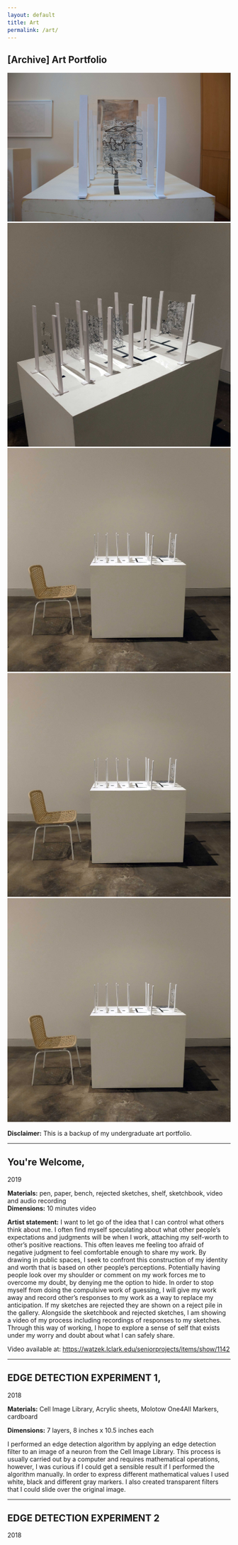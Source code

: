 ```yaml
---
layout: default
title: Art
permalink: /art/
---
```


## \[Archive\] Art Portfolio

![Gallery View](assets/art_images/ed1/Final_Review1web.jpg)
![Gallery View](assets/art_images/ed1/Harrington_04web.jpg)
![Gallery View](assets/art_images/ed1/Harrington_05web.jpg)
![Gallery View](assets/art_images/ed1/Harrington_05web.jpg)
![Gallery View](assets/art_images/ed1/Harrington_05web.jpg)

<!--
![Gallery View](assets/art_images/exhibitions/Final_Review2.jpg){: loading="lazy" }
-->

**Disclaimer:** This is a backup of my undergraduate art portfolio.

---  


## You're Welcome,
2019 

<!--![](assets/art_images/y_welcome/Harrington_19.JPG){: loading="lazy" }  -->
<!--![](assets/art_images/y_welcome/Harrington_21.jpeg){: loading="lazy" } -->

**Materials:** pen, paper, bench, rejected sketches, shelf, sketchbook, video and audio recording  
**Dimensions:** 10 minutes video

**Artist statement:** I want to let go of the idea that I can control what others think about me. I often find myself speculating about what other people’s expectations and judgments will be when I work, attaching my self-worth to other’s positive reactions. This often leaves me feeling too afraid of negative judgment to feel comfortable enough to share my work. By drawing in public spaces, I seek to confront this construction of my identity and worth that is based on other people’s perceptions. Potentially having people look over my shoulder or comment on my work forces me to overcome my doubt, by denying me the option to hide. In order to stop myself from doing the compulsive work of guessing, I will give my work away and record other’s responses to my work as a way to replace my anticipation. If my sketches are rejected they are shown on a reject pile in the gallery. Alongside the sketchbook and rejected sketches, I am showing a video of my process including recordings of responses to my sketches. Through this way of working, I hope to explore a sense of self that exists under my worry and doubt about what I can safely share.

Video available at: https://watzek.lclark.edu/seniorprojects/items/show/1142

___

## EDGE DETECTION EXPERIMENT 1,
2018

<!--![](assets/art_images/ed1/Harrington_04.JPG){: loading="lazy" }  
![](assets/art_images/ed1/Harrington_05.jpeg){: loading="lazy" } 
![](assets/art_images/ed1/Harrington_06.JPG){: loading="lazy" }  
![](assets/art_images/ed1/temp.jpeg){: loading="lazy" } -->

**Materials:** Cell Image Library, Acrylic sheets, Molotow One4All Markers, cardboard  

**Dimensions:** 7 layers,  8 inches x 10.5 inches each

I performed an edge detection algorithm by applying an edge detection filter to an image of a neuron from the Cell Image Library. This process is usually carried out by a computer and requires mathematical operations, however, I was curious if I could get a sensible result if I performed the algorithm manually. In order to express different mathematical values I used white, black and different gray markers. I also created transparent filters that I could slide over the original image.

---

## EDGE DETECTION EXPERIMENT 2
2018
<!--
![](assets/art_images/ed2/Harrington_09.jpeg){: loading="lazy" } 
![](assets/art_images/ed2/Harrington_10.JPG){: loading="lazy" }

![](assets/Harrington_06.jpg){: loading="lazy" }  
![](assets/Harrington_09.jpg){: loading="lazy" }  
![](assets/Harrington_10.jpg){: loading="lazy" }  
![](assets/Harrington_22_1.jpg){: loading="lazy" } 
-->
